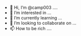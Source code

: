 - 👋 Hi, I’m @camp003 ....
- 👀 I’m interested in ...
- 🌱 I’m currently learning ...
- 💞️ I’m looking to collaborate on ...
- 📫 How to be rich ....

<!---
camp003/camp003 is a ✨ special ✨ repository because its `README.md` (this file) appears on your GitHub profile.
You can click the Preview link to take a look at your changes.
--->
